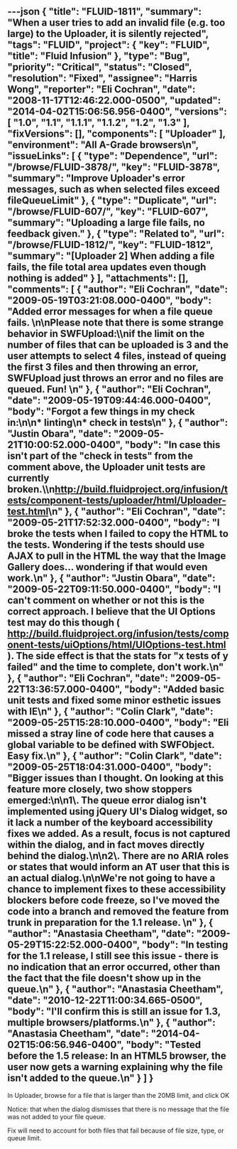 ---json
{
  "title": "FLUID-1811",
  "summary": "When a user tries to add an invalid file (e.g. too large) to the Uploader, it is silently rejected",
  "tags": "FLUID",
  "project": {
    "key": "FLUID",
    "title": "Fluid Infusion"
  },
  "type": "Bug",
  "priority": "Critical",
  "status": "Closed",
  "resolution": "Fixed",
  "assignee": "Harris Wong",
  "reporter": "Eli Cochran",
  "date": "2008-11-17T12:46:22.000-0500",
  "updated": "2014-04-02T15:06:56.956-0400",
  "versions": [
    "1.0",
    "1.1",
    "1.1.1",
    "1.1.2",
    "1.2",
    "1.3"
  ],
  "fixVersions": [],
  "components": [
    "Uploader"
  ],
  "environment": "All A-Grade browsers\n",
  "issueLinks": [
    {
      "type": "Dependence",
      "url": "/browse/FLUID-3878/",
      "key": "FLUID-3878",
      "summary": "Improve Uploader's error messages, such as when selected files exceed fileQueueLimit"
    },
    {
      "type": "Duplicate",
      "url": "/browse/FLUID-607/",
      "key": "FLUID-607",
      "summary": "Uploading a large file fails, no feedback given."
    },
    {
      "type": "Related to",
      "url": "/browse/FLUID-1812/",
      "key": "FLUID-1812",
      "summary": "[Uploader 2] When adding a file fails, the file total area updates even though nothing is added"
    }
  ],
  "attachments": [],
  "comments": [
    {
      "author": "Eli Cochran",
      "date": "2009-05-19T03:21:08.000-0400",
      "body": "Added error messages for when a file queue fails.&#x20;\n\nPlease note that there is some strange behavior in SWFUpload:\\\nif the limit on the number of files that can be uploaded is 3 and the user attempts to select 4 files, instead of queing the first 3 files and then throwing an error, SWFUpload just throws an error and no files are queued. Fun!&#x20;\n"
    },
    {
      "author": "Eli Cochran",
      "date": "2009-05-19T09:44:46.000-0400",
      "body": "Forgot a few things in my check in:\n\n* linting\n* check in tests\n"
    },
    {
      "author": "Justin Obara",
      "date": "2009-05-21T10:00:52.000-0400",
      "body": "In case this isn't part of the \"check in tests\" from the comment above, the Uploader unit tests are currently broken.\\\n<http://build.fluidproject.org/infusion/tests/component-tests/uploader/html/Uploader-test.html>\n"
    },
    {
      "author": "Eli Cochran",
      "date": "2009-05-21T17:52:32.000-0400",
      "body": "I broke the tests when I failed to copy the HTML to the tests. Wondering if the tests should use AJAX to pull in the HTML the way that the Image Gallery does... wondering if that would even work.\n"
    },
    {
      "author": "Justin Obara",
      "date": "2009-05-22T09:11:50.000-0400",
      "body": "I can't comment on whether or not this is the correct approach. I believe that the UI Options test may do this though ( <http://build.fluidproject.org/infusion/tests/component-tests/uiOptions/html/UIOptions-test.html> ). The side effect is that the stats for \"x tests of y failed\" and the time to complete, don't work.\n"
    },
    {
      "author": "Eli Cochran",
      "date": "2009-05-22T13:36:57.000-0400",
      "body": "Added basic unit tests and fixed some minor esthetic issues with IE\n"
    },
    {
      "author": "Colin Clark",
      "date": "2009-05-25T15:28:10.000-0400",
      "body": "Eli missed a stray line of code here that causes a global variable to be defined with SWFObject. Easy fix.\n"
    },
    {
      "author": "Colin Clark",
      "date": "2009-05-25T18:04:31.000-0400",
      "body": "Bigger issues than I thought. On looking at this feature more closely, two show stoppers emerged:\n\n1\\. The queue error dialog isn't implemented using jQuery UI's Dialog widget, so it lack a number of the keyboard accessibility fixes we added. As a result, focus is not captured within the dialog, and in fact moves directly behind the dialog.\n\n2\\. There are no ARIA roles or states that would inform an AT user that this is an actual dialog.\n\nWe're not going to have a chance to implement fixes to these accessibility blockers before code freeze, so I've moved the code into a branch and removed the feature from trunk in preparation for the 1.1 release.&#x20;\n"
    },
    {
      "author": "Anastasia Cheetham",
      "date": "2009-05-29T15:22:52.000-0400",
      "body": "In testing for the 1.1 release, I still see this issue - there is no indication that an error occurred, other than the fact that the file doesn't show up in the queue.\n"
    },
    {
      "author": "Anastasia Cheetham",
      "date": "2010-12-22T11:00:34.665-0500",
      "body": "I'll confirm this is still an issue for 1.3, multiple browsers/platforms.\n"
    },
    {
      "author": "Anastasia Cheetham",
      "date": "2014-04-02T15:06:56.946-0400",
      "body": "Tested before the 1.5 release: In an HTML5 browser, the user now gets a warning explaining why the file isn't added to the queue.\n"
    }
  ]
}
---
In Uploader, browse for a file that is larger than the 20MB limit, and click OK

Notice: that when the dialog dismisses that there is no message that the file was not added to your file queue.

Fix will need to account for both files that fail because of file size, type, or queue limit.

        